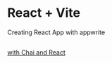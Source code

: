 # React + Vite

Creating React App with appwrite

## 
[with Chai and React](https://www.youtube.com/playlist?list=PLu71SKxNbfoDqgPchmvIsL4hTnJIrtige)
